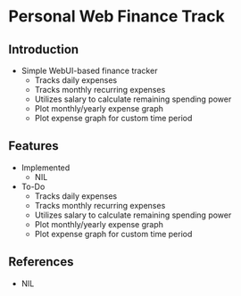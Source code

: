 # Personal Web Finance Track

## Introduction

- Simple WebUI-based finance tracker
  - Tracks daily expenses
  - Tracks monthly recurring expenses
  - Utilizes salary to calculate remaining spending power
  - Plot monthly/yearly expense graph
  - Plot expense graph for custom time period

## Features

- Implemented
  - NIL
- To-Do
  - Tracks daily expenses
  - Tracks monthly recurring expenses
  - Utilizes salary to calculate remaining spending power
  - Plot monthly/yearly expense graph
  - Plot expense graph for custom time period

## References

- NIL
